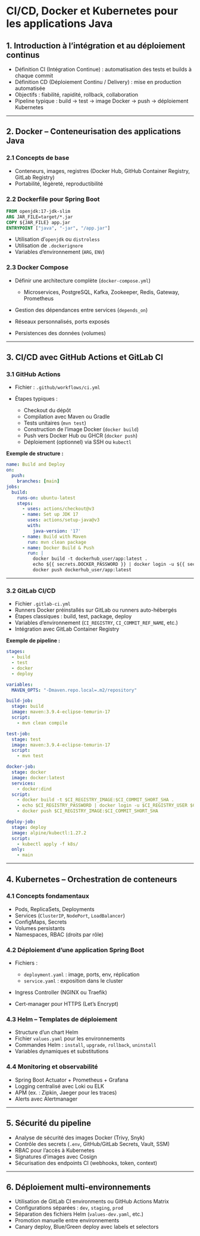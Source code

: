 # CI/CD, Docker et Kubernetes pour les applications Java

## 1. Introduction à l’intégration et au déploiement continus

* Définition CI (Intégration Continue) : automatisation des tests et builds à chaque commit
* Définition CD (Déploiement Continu / Delivery) : mise en production automatisée
* Objectifs : fiabilité, rapidité, rollback, collaboration
* Pipeline typique : build → test → image Docker → push → déploiement Kubernetes

---

## 2. Docker – Conteneurisation des applications Java

### 2.1 Concepts de base

* Conteneurs, images, registres (Docker Hub, GitHub Container Registry, GitLab Registry)
* Portabilité, légèreté, reproductibilité

### 2.2 Dockerfile pour Spring Boot

```dockerfile
FROM openjdk:17-jdk-slim
ARG JAR_FILE=target/*.jar
COPY ${JAR_FILE} app.jar
ENTRYPOINT ["java", "-jar", "/app.jar"]
```

* Utilisation d’`openjdk` ou `distroless`
* Utilisation de `.dockerignore`
* Variables d’environnement (`ARG`, `ENV`)

### 2.3 Docker Compose

* Définir une architecture complète (`docker-compose.yml`)

  * Microservices, PostgreSQL, Kafka, Zookeeper, Redis, Gateway, Prometheus
* Gestion des dépendances entre services (`depends_on`)
* Réseaux personnalisés, ports exposés
* Persistences des données (volumes)

---

## 3. CI/CD avec GitHub Actions et GitLab CI

### 3.1 GitHub Actions

* Fichier : `.github/workflows/ci.yml`
* Étapes typiques :

  * Checkout du dépôt
  * Compilation avec Maven ou Gradle
  * Tests unitaires (`mvn test`)
  * Construction de l’image Docker (`docker build`)
  * Push vers Docker Hub ou GHCR (`docker push`)
  * Déploiement (optionnel) via SSH ou `kubectl`

**Exemple de structure :**

```yaml
name: Build and Deploy
on:
  push:
    branches: [main]
jobs:
  build:
    runs-on: ubuntu-latest
    steps:
      - uses: actions/checkout@v3
      - name: Set up JDK 17
        uses: actions/setup-java@v3
        with:
          java-version: '17'
      - name: Build with Maven
        run: mvn clean package
      - name: Docker Build & Push
        run: |
          docker build -t dockerhub_user/app:latest .
          echo ${{ secrets.DOCKER_PASSWORD }} | docker login -u ${{ secrets.DOCKER_USERNAME }} --password-stdin
          docker push dockerhub_user/app:latest
```

---

### 3.2 GitLab CI/CD

* Fichier `.gitlab-ci.yml`
* Runners Docker préinstallés sur GitLab ou runners auto-hébergés
* Étapes classiques : build, test, package, deploy
* Variables d’environnement (`CI_REGISTRY`, `CI_COMMIT_REF_NAME`, etc.)
* Intégration avec GitLab Container Registry

**Exemple de pipeline :**

```yaml
stages:
  - build
  - test
  - docker
  - deploy

variables:
  MAVEN_OPTS: "-Dmaven.repo.local=.m2/repository"

build-job:
  stage: build
  image: maven:3.9.4-eclipse-temurin-17
  script:
    - mvn clean compile

test-job:
  stage: test
  image: maven:3.9.4-eclipse-temurin-17
  script:
    - mvn test

docker-job:
  stage: docker
  image: docker:latest
  services:
    - docker:dind
  script:
    - docker build -t $CI_REGISTRY_IMAGE:$CI_COMMIT_SHORT_SHA .
    - echo $CI_REGISTRY_PASSWORD | docker login -u $CI_REGISTRY_USER $CI_REGISTRY --password-stdin
    - docker push $CI_REGISTRY_IMAGE:$CI_COMMIT_SHORT_SHA

deploy-job:
  stage: deploy
  image: alpine/kubectl:1.27.2
  script:
    - kubectl apply -f k8s/
  only:
    - main
```

---

## 4. Kubernetes – Orchestration de conteneurs

### 4.1 Concepts fondamentaux

* Pods, ReplicaSets, Deployments
* Services (`ClusterIP`, `NodePort`, `LoadBalancer`)
* ConfigMaps, Secrets
* Volumes persistants
* Namespaces, RBAC (droits par rôle)

### 4.2 Déploiement d’une application Spring Boot

* Fichiers :

  * `deployment.yaml` : image, ports, env, réplication
  * `service.yaml` : exposition dans le cluster
* Ingress Controller (NGINX ou Traefik)
* Cert-manager pour HTTPS (Let’s Encrypt)

### 4.3 Helm – Templates de déploiement

* Structure d’un chart Helm
* Fichier `values.yaml` pour les environnements
* Commandes Helm : `install`, `upgrade`, `rollback`, `uninstall`
* Variables dynamiques et substitutions

### 4.4 Monitoring et observabilité

* Spring Boot Actuator + Prometheus + Grafana
* Logging centralisé avec Loki ou ELK
* APM (ex. : Zipkin, Jaeger pour les traces)
* Alerts avec Alertmanager

---

## 5. Sécurité du pipeline

* Analyse de sécurité des images Docker (Trivy, Snyk)
* Contrôle des secrets (`.env`, GitHub/GitLab Secrets, Vault, SSM)
* RBAC pour l’accès à Kubernetes
* Signatures d’images avec Cosign
* Sécurisation des endpoints CI (webhooks, token, context)

---

## 6. Déploiement multi-environnements

* Utilisation de GitLab CI environments ou GitHub Actions Matrix
* Configurations séparées : `dev`, `staging`, `prod`
* Séparation des fichiers Helm (`values-dev.yaml`, etc.)
* Promotion manuelle entre environnements
* Canary deploy, Blue/Green deploy avec labels et selectors
